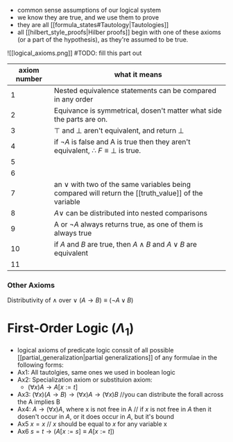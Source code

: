 - common sense assumptions of our logical system 
- we know they are true, and we use them to prove
- they are all [[formula_states#Tautology|Tautologies]]
- all [[hilbert_style_proofs|Hilber proofs]] begin with one of these axioms (or a part of the hypothesis), as they're assumed to be true.

![[logical_axioms.png]]
#TODO: fill this part out

| axiom number | what it means                                                                                            | 
| ------------ | -------------------------------------------------------------------------------------------------------- |
| 1            | Nested equivalence statements can be compared in any order                                                                                                        |
| 2            | Equivance is symmetrical, dosen't matter what side the parts are on.                                                                                                         |
| 3            | $\top$ and $\bot$ aren't equivalent, and return $\bot$                    |
| 4            | if $\neg A$ is false and A is true then they aren't equivalent, $\therefore$ $F \equiv \bot$ is true.    |
| 5            |                                                                                                          |
| 6            |                                                                                                          |
| 7            | an $\lor$ with  two of the same variables being compared will return the [[truth_value]] of the variable |
| 8            |  $A\lor$ can be distributed into nested comparisons|
| 9            | A or $\neg A$ always returns true, as one of them is always true                                         |
| 10           | if $A$ and $B$ are true, then $A\land B$ and $A\lor B$ are equivalent                                                                                                        |
| 11           |                                                                                                          |

### Other Axioms 
Distributivity of $\land$ over $\lor$
$(A\rightarrow B) \equiv (\neg A \lor B)$


# First-Order Logic ($\Lambda_{1}$) 
- logical axioms of predicate logic conssit of all possible [[partial_generalization|partial generalizations]] of any formulae in the following forms:
- Ax1: All tautolgies, same ones we used in boolean logic
- Ax2: Specialization axiom or substituion axiom:
	- $(\forall x)A \rightarrow A[x:=t]$ 
- Ax3: $(\forall x)(A \rightarrow B)\rightarrow(\forall x)A \rightarrow(\forall x)B$ //you can distribute the forall across the A implies B
- Ax4: $A \rightarrow (\forall x)A$, where x is not free in A  // if $x$ is not free in $A$ then it dosen't occur in $A$, or it does occur in $A$, but it's bound
- Ax5 $x=x$ // $x$ should be equal to $x$ for any variable x
- Ax6 $s=t \rightarrow (A[x:=s]\equiv A[x:=t])$  
